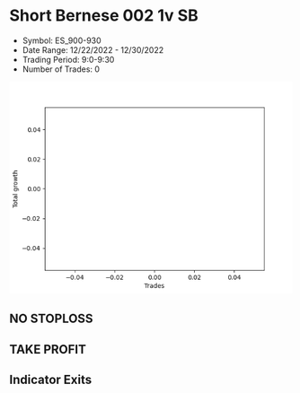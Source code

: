 # Short Bernese 002 1v SB 
- Symbol: ES_900-930
- Date Range: 12/22/2022 - 12/30/2022
- Trading Period: 9:0-9:30
- Number of Trades: 0

![Plot](ShortBernese0021vSBES_900-930.png)
## NO STOPLOSS














## TAKE PROFIT











## Indicator Exits

